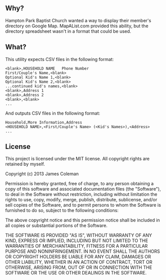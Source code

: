 Why?
----

Hampton Park Baptist Church wanted a way to display their member's directory on Google Map. MapAList.com provided this ability, but the directory spreadsheet wasn't in a format that could be used.

What?
-----

This utility expects CSV files in the following format:

    <blank>,HOUSEHOLD NAME   Phone Number
    First/Couple's Name,<blank>
    Optional Kid's Name 1,<blank>
    Optional Kid's Name 2,<blank>
    ...continued kid's names,<blank>
    <blank>,Address 1
    <blank>,Address 2
    <blank>,<blank>
    ...

And outputs CSV files in the following format:

    Household,More Information,Address
    <HOUSEHOLD NAME>,<First/Couple's Name> (<Kid's Names>),<Address>
    ...

License
-------

This project is licensed under the MIT license. All copyright rights are retained by myself.

Copyright (c) 2013 James Coleman

Permission is hereby granted, free of charge, to any person obtaining a copy
of this software and associated documentation files (the "Software"), to deal
in the Software without restriction, including without limitation the rights
to use, copy, modify, merge, publish, distribute, sublicense, and/or sell
copies of the Software, and to permit persons to whom the Software is
furnished to do so, subject to the following conditions:

The above copyright notice and this permission notice shall be included in
all copies or substantial portions of the Software.

THE SOFTWARE IS PROVIDED "AS IS", WITHOUT WARRANTY OF ANY KIND, EXPRESS OR
IMPLIED, INCLUDING BUT NOT LIMITED TO THE WARRANTIES OF MERCHANTABILITY,
FITNESS FOR A PARTICULAR PURPOSE AND NONINFRINGEMENT. IN NO EVENT SHALL THE
AUTHORS OR COPYRIGHT HOLDERS BE LIABLE FOR ANY CLAIM, DAMAGES OR OTHER
LIABILITY, WHETHER IN AN ACTION OF CONTRACT, TORT OR OTHERWISE, ARISING FROM,
OUT OF OR IN CONNECTION WITH THE SOFTWARE OR THE USE OR OTHER DEALINGS IN
THE SOFTWARE.